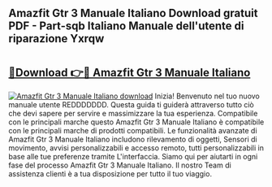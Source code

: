 ## Amazfit Gtr 3 Manuale Italiano Download gratuit PDF - Part-sqb Italiano Manuale dell'utente di riparazione Yxrqw

# <h2><a href="http://dfbeuv5.blite.top/?on=Amazfit+Gtr+3+Manuale+Italiano">🔗Download 👉🔴 Amazfit Gtr 3 Manuale Italiano</a></h2>

[![Amazfit Gtr 3 Manuale Italiano download](https://i.imgur.com/lujVjoI.png)](http://dfbeuv5.blite.top/?on=Amazfit+Gtr+3+Manuale+Italiano)
Inizia! Benvenuto nel tuo nuovo manuale utente REDDDDDDD. Questa guida ti guiderà attraverso tutto ciò che devi sapere per servire e massimizzare la tua esperienza. Compatibile con le principali marche questo Amazfit Gtr 3 Manuale Italiano è compatibile con le principali marche di prodotti compatibili. Le funzionalità avanzate di Amazfit Gtr 3 Manuale Italiano includono rilevamento di oggetti, Sensori di movimento, avvisi personalizzabili e accesso remoto, tutti personalizzabili in base alle tue preferenze tramite L'interfaccia. Siamo qui per aiutarti in ogni fase del processo Amazfit Gtr 3 Manuale Italiano. Il nostro Team di assistenza clienti è a tua disposizione per tutto il tuo viaggio.
